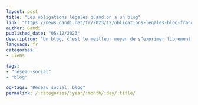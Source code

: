 ```yaml
---
layout: post
title: "Les obligations légales quand on a un blog"
link: "https://news.gandi.net/fr/2023/12/obligations-legales-blog-france"
author: Gandi
published_date: "05/12/2023"
description: "Un blog, c’est le meilleur moyen de s’exprimer librement, en toute indépendance des plateformes sociales et en relation directe avec ses visiteurs. Mais cette liberté et cette indépendance confèrent des responsabilités qu’il faut assumer. Même avec un blog de quelques pages, qui ne génère pas de revenu et qui ne stocke pas de données personnelles, il y a certaines règles à respecter pour instaurer le climat de confiance, sans lequel l’activité en ligne serait quasi-impossible."
language: fr
categories:
- Liens

tags:
- "réseau-social"
- "blog"

og-tags: "Réseau social, blog"
permalink: /:categories/:year/:month/:day/:title/
---
```

